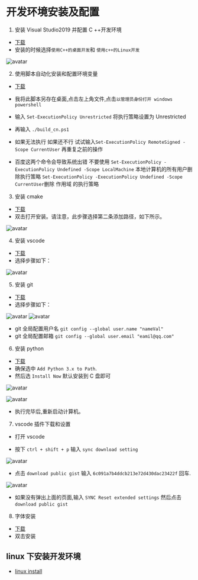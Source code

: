 # 开发环境安装及配置

1. 安装 Visual Studio2019 并配置 C ++开发环境

- [下载](https://qzrobot.top/index.php/s/ckFtR2YwynSrSiz/download)
- 安装的时候选择`使用C++的桌面开发`和 `使用c++的Linux开发`

![avatar](../pic/0.visualstudio.jpg)

2. 使用脚本自动化安装和配置环境变量

- [下载](https://qzrobot.top/index.php/s/wzNnD2JW59ocTpH/download)

- 我将此脚本另存在桌面,点击左上角文件,点击`以管理员身份打开 windows powershell`
- 输入 `Set-ExecutionPolicy Unrestricted` 将执行策略设置为 Unrestricted
- 再输入 `./build_cn.ps1`

- 如果无法执行 
  如果还不行 试试输入`Set-ExecutionPolicy RemoteSigned -Scope CurrentUser`   再重复之前的操作
- 百度这两个命令会导致系统出错 不要使用
  `Set-ExecutionPolicy -ExecutionPolicy Undefined -Scope LocalMachine` 本地计算机的所有用户删除执行策略
  `Set-ExecutionPolicy -ExecutionPolicy Undefined -Scope CurrentUser`删除 作用域 的执行策略 

3. 安装 cmake

- [下载](https://qzrobot.top/index.php/s/9PpsXD9yxAd85sd/download)
- 双击打开安装。请注意，此步骤选择第二条添加路径，如下所示。

![avatar](../pic/1.cmake.jpg)

4. 安装 vscode

- [下载](https://qzrobot.top/index.php/s/GjQZgGKfBDw2FBW/download)
- 选择步骤如下：

![avatar](../pic/2.vscode.jpg)

5. 安装 git

- [下载](https://qzrobot.top/index.php/s/afkWMfGGrZxZcaR/download)
- 选择步骤如下：

![avatar](../pic/3.git-1.jpg)
![avatar](../pic/3.git-2.jpg)

- git 全局配置用户名 `git config --global user.name "nameVal"`
- git 全局配置邮箱 `git config --global user.email "eamil@qq.com"`

6. 安装 python

- [下载](https://qzrobot.top/index.php/s/THniMLtpTa4j3j5/download)
- 确保选中 `Add Python 3.x to Path`.
- 然后选 `Install Now` 默认安装到 C 盘即可

![avatar](../pic/4.python.jpg)

![avatar](../pic/7.环境变量-1.jpg)

- 执行完毕后,重新启动计算机。

7. vscode 插件下载和设置

- 打开 vscode

- 按下 `ctrl + shift + p` 输入 `sync download setting`

![avatar](../pic/8.vscode-2.jpg)

- 点击 `download public gist` 输入 `6c091a7b4ddcb213e72d430dac23422f` 回车.

![avatar](../pic/8.vscode-3.jpg)

- 如果没有弹出上面的页面,输入 `SYNC Reset extended settings` 然后点击 `download public gist`

8. 字体安装

- [下载](https://qzrobot.top/index.php/s/w2P4FQ2nYq744FJ/download)
- 双击安装

## linux 下安装开发环境

- [linux install](./Dev_Environment_linux.md)
